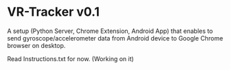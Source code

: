 # VR-Tracker v0.1
A setup (Python Server, Chrome Extension, Android App) that enables to send gyroscope/accelerometer data from Android device to Google Chrome browser on desktop.

Read Instructions.txt for now. (Working on it)
